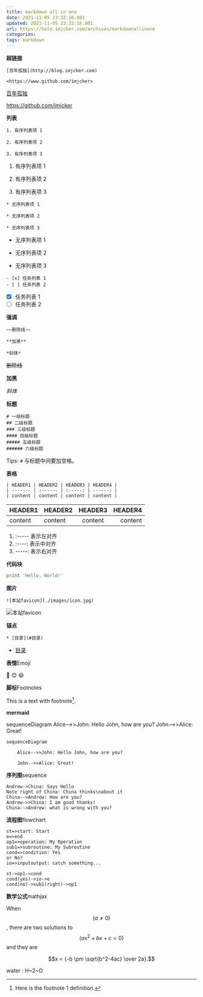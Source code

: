 ```yaml
---
title: markdown all in one
date: 2021-11-05 23:32:16.001
updated: 2021-11-05 23:32:16.001
url: https://halo.imjcker.com/archives/markdownallinone
categories: 
tags: markdown
---
```



**超链接**

```
[百年孤独](http://blog.imjcker.com)

<https://www.github.com/imjcker>
```

[百年孤独](http://blog.imjcker.com)

<https://github.com/imjcker>

**列表**

```
1. 有序列表项 1

2. 有序列表项 2

3. 有序列表项 3
```

1. 有序列表项 1

2. 有序列表项 2

3. 有序列表项 3

```
* 无序列表项 1

* 无序列表项 2

* 无序列表项 3
```

* 无序列表项 1

* 无序列表项 2

* 无序列表项 3

```
- [x] 任务列表 1
- [ ] 任务列表 2
```

- [x] 任务列表 1
- [ ] 任务列表 2

**强调**

```
~~删除线~~

**加黑**

*斜体*
```

~~删除线~~

**加黑**

*斜体*

**标题**

```
# 一级标题
## 二级标题
### 三级标题
#### 四级标题
##### 五级标题
###### 六级标题
```

Tips: `#` 与标题中间要加空格。

**表格**

```
| HEADER1 | HEADER2 | HEADER3 | HEADER4 |
| ------- | :------ | :-----: | ------: |
| content | content | content | content |
```

| HEADER1 | HEADER2 | HEADER3 | HEADER4 |
| ------- | :------ | :-----: | ------: |
| content | content | content | content |

1. :----- 表示左对齐
2. :----: 表示中对齐
3. -----: 表示右对齐

**代码块**

```python
print 'Hello, World!'
```

**图片**

```
![本站favicon](./images/icon.jpg)
```

![本站favicon](./images/icon.jpg)

**锚点**

```
* [目录](#目录)
```

* [目录](#目录)

**表情**Emoji

🐫
😊
😄

**脚标**Footnotes

This is a text with footnote[^1].

**mermaid**

<div class="mermaid">
sequenceDiagram
    Alice-->>John: Hello John, how are you?
    John-->>Alice: Great!
</div>

```mermaid
sequenceDiagram

    Alice-->>John: Hello John, how are you?

    John-->>Alice: Great!

```



**序列图**sequence

```sequence
Andrew->China: Says Hello
Note right of China: China thinks\nabout it
China-->Andrew: How are you?
Andrew->>China: I am good thanks!
China-->Andrew: what is wrong with you?
```

**流程图**flowchart

```flow
st=>start: Start
e=>end
op1=>operation: My Operation
sub1=>subroutine: My Subroutine
cond=>condition: Yes
or No?
io=>inputoutput: catch something...

st->op1->cond
cond(yes)->io->e
cond(no)->sub1(right)->op1
```

**数学公式**mathjax

When $$(a \ne 0)$$, there are two solutions to $$(ax^2 + bx + c = 0)$$ and they are

$$x = {-b \pm \sqrt{b^2-4ac} \over 2a}.$$

water :  H~2~O

[^1]: Here is the footnote 1 definition.